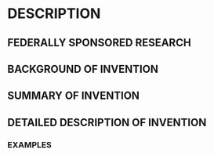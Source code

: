 # DESCRIPTION

## FEDERALLY SPONSORED RESEARCH

## BACKGROUND OF INVENTION

## SUMMARY OF INVENTION

## DETAILED DESCRIPTION OF INVENTION

### EXAMPLES

